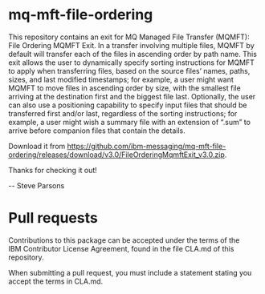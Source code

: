 mq-mft-file-ordering
====================
This repository contains an exit for MQ Managed File Transfer (MQMFT): File Ordering MQMFT Exit.  In a transfer involving multiple files, MQMFT by default will transfer each of the files in ascending order by path name.  This exit allows the user to dynamically specify sorting instructions for MQMFT to apply when transferring files, based on the source files’ names, paths, sizes, and last modified timestamps; for example, a user might want MQMFT to move files in ascending order by size, with the smallest file arriving at the destination first and the biggest file last.  Optionally, the user can also use a positioning capability to specify input files that should be transferred first and/or last, regardless of the sorting instructions; for example, a user might wish a summary file with an extension of “.sum” to arrive before companion files that contain the details. 

Download it from https://github.com/ibm-messaging/mq-mft-file-ordering/releases/download/v3.0/FileOrderingMqmftExit_v3.0.zip.

Thanks for checking it out! 

-- Steve Parsons


 
Pull requests                                                                                           
=============                                                                                           
Contributions to this package can be accepted under the terms of the                                    
IBM Contributor License Agreement, found in the file CLA.md of this repository.                         
                                                                                                        
When submitting a pull request, you must include a statement stating you accept the terms in CLA.md.    

